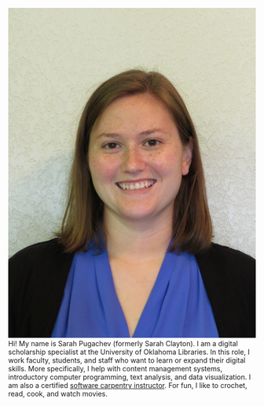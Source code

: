 ![Photo of Sarah](images/Sarah-Clayton.jpg)
Hi! My name is Sarah Pugachev (formerly Sarah Clayton). I am a digital scholarship specialist at the University of Oklahoma Libraries. In this role, I work faculty, students, and staff who want to learn or expand their digital skills. More specifically, I help with content management systems, introductory computer programming, text analysis, and data visualization. I am also a certified [software carpentry instructor](https://carpentries.org/). For fun, I like to crochet, read, cook, and watch movies. 
